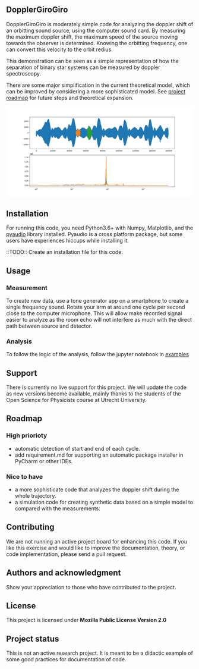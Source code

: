 ## DopplerGiroGiro

DopplerGiroGiro is moderately simple code for analyzing the doppler shift of an orbitting sound source, using the computer sound card. By measuring the maximum doppler shift, the maximum speed of the source moving towards the observer is determined. Knowing the orbitting frequency, one can convert this velocity to the orbit redius.

This demonstration can be seen as a simple representation of how the separation of binary star systems can be measured by doppler spectroscopy. 

There are some major simplification in the current theoretical model, which can be improved by considering a more sophisticated model. See [project roadmap](./readme.md#roadmap) for future steps and theoretical expansion.

![Example of the sound spectrum](./example/testrun.png)

## Installation
For running this code, you need Python3.6+ with Numpy, Matplotlib, and the [pyaudio](https://pypi.org/project/PyAudio/) library installed. Pyaudio is a cross platform package, but some users have experiences hiccups while installing it. 

::TODO:: Create an installation file for this code.  

## Usage

### Measurement
To create new data, use a tone generator app on a smartphone to create a single frequency sound. Rotate your arm at around one cycle per second close to the computer microphone. This will allow make recorded signal easier to analyze as the room echo will not interfere as much with the direct path between source and detector.

### Analysis
To follow the logic of the analysis, follow the jupyter notebook in [examples](./example/simpleorbit.ipynb) 

## Support
There is currently no live support for this project. We will update the code as new versions become available, mainly thanks to the students of the Open Science for Physicists course at Utrecht University.

## Roadmap

### High priorioty
+ automatic detection of start and end of each cycle.
+ add requirement.md for supporting an automatic package installer in PyCharm or other IDEs.

### Nice to have
+ a more sophisticate code that analyzes the doppler shift during the whole trajectory.
+ a simulation code for creating synthetic data based on a simple model to compared with the measurements.

## Contributing
We are not running an active project board for enhancing this code. If you like this exercise and would like to improve the documentation, theory, or code implementation, please send a pull request.

## Authors and acknowledgment
Show your appreciation to those who have contributed to the project.

## License
This project is licensed under __Mozilla Public License Version 2.0__
 

## Project status
This is not an active research project. It is meant to be a didactic example of some good practices for documentation of code.
